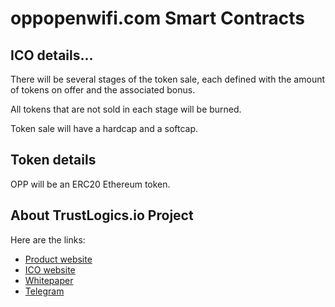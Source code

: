 # oppopenwifi.com Smart Contracts

## ICO details...

There will be several stages of the token sale, each defined with the amount of tokens on offer and the associated bonus. 

All tokens that are not sold in each stage will be burned.

Token sale will have a hardcap and a softcap. 

## Token details

OPP will be an ERC20 Ethereum token.

## About TrustLogics.io Project

Here are the links:

* [Product website](https://www.oppopenwifi.com/)
* [ICO website](https://www.oppopenwifi.com/)
* [Whitepaper](https://www.oppopenwifi.com/wp-content/uploads/2018/06/oppwhite.pdf)
* [Telegram](https://t.me/oppopenwifi)
